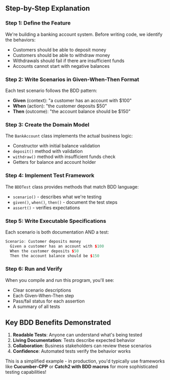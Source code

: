 ## Step-by-Step Explanation

### **Step 1: Define the Feature**
We're building a banking account system. Before writing code, we identify the behaviors:
- Customers should be able to deposit money
- Customers should be able to withdraw money
- Withdrawals should fail if there are insufficient funds
- Accounts cannot start with negative balances

### **Step 2: Write Scenarios in Given-When-Then Format**
Each test scenario follows the BDD pattern:
- **Given** (context): "a customer has an account with $100"
- **When** (action): "the customer deposits $50"
- **Then** (outcome): "the account balance should be $150"

### **Step 3: Create the Domain Model**
The `BankAccount` class implements the actual business logic:
- Constructor with initial balance validation
- `deposit()` method with validation
- `withdraw()` method with insufficient funds check
- Getters for balance and account holder

### **Step 4: Implement Test Framework**
The `BDDTest` class provides methods that match BDD language:
- `scenario()` - describes what we're testing
- `given()`, `when()`, `then()` - document the test steps
- `assert()` - verifies expectations

### **Step 5: Write Executable Specifications**
Each scenario is both documentation AND a test:
```cpp
Scenario: Customer deposits money
  Given a customer has an account with $100
  When the customer deposits $50
  Then the account balance should be $150
```

### **Step 6: Run and Verify**
When you compile and run this program, you'll see:
- Clear scenario descriptions
- Each Given-When-Then step
- Pass/fail status for each assertion
- A summary of all tests

## Key BDD Benefits Demonstrated

1. **Readable Tests**: Anyone can understand what's being tested
2. **Living Documentation**: Tests describe expected behavior
3. **Collaboration**: Business stakeholders can review these scenarios
4. **Confidence**: Automated tests verify the behavior works

This is a simplified example - in production, you'd typically use frameworks like **Cucumber-CPP** or **Catch2 with BDD macros** for more sophisticated testing capabilities!
